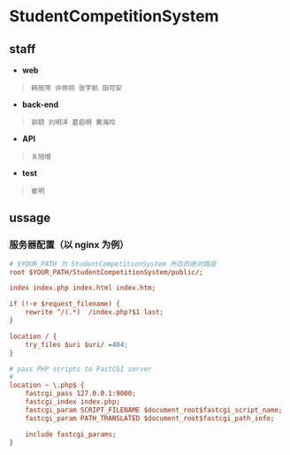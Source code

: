 # StudentCompetitionSystem

## staff 
- **web** 
>     韩丽萍 许烨同 张宇航 田可安 
- **back-end** 
>     郭颐 刘明洋 葛启明 黄海玲
- **API** 
>     关旭增
- **test** 
>     崔明

## ussage
### 服务器配置（以 nginx 为例）
``` ini
# $YOUR_PATH 为 StudentCompetitionSystem 所在的绝对路径
root $YOUR_PATH/StudentCompetitionSystem/public/;

index index.php index.html index.htm;

if (!-e $request_filename) {
    rewrite ^/(.*)  /index.php?$1 last;
}

location / {
    try_files $uri $uri/ =404;
}

# pass PHP scripts to FastCGI server
#
location ~ \.php$ {
    fastcgi_pass 127.0.0.1:9000; 
    fastcgi_index index.php; 
    fastcgi_param SCRIPT_FILENAME $document_root$fastcgi_script_name;		
    fastcgi_param PATH_TRANSLATED $document_root$fastcgi_path_info;

    include fastcgi_params;
}
```
